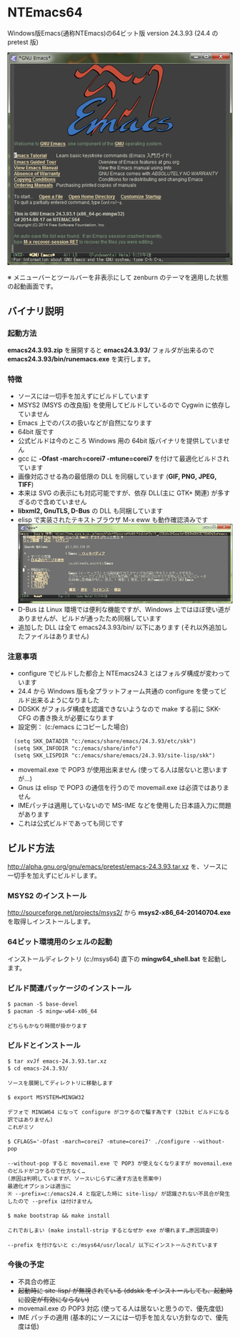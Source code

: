 NTEmacs64
=========

Windows版Emacs(通称NTEmacs)の64ビット版 version 24.3.93 (24.4 の pretest 版)

![emacs](app.png)

※ メニューバーとツールバーを非表示にして zenburn のテーマを適用した状態の起動画面です。

バイナリ説明
------------

### 起動方法
**emacs24.3.93.zip** を展開すると **emacs24.3.93/** フォルダが出来るので **emacs24.3.93/bin/runemacs.exe** を実行します。

### 特徴
* ソースには一切手を加えずにビルドしています
* MSYS2 (MSYS の改良版) を使用してビルドしているので Cygwin に依存していません
 * Emacs 上でのパスの扱いなどが自然になります
* 64bit 版です
 * 公式ビルドは今のところ Windows 用の 64bit 版バイナリを提供していません
* gcc に **-Ofast -march=corei7 -mtune=corei7** を付けて最適化ビルドされています
* 画像対応させる為の最低限の DLL を同梱しています (**GIF, PNG, JPEG, TIFF**)
 * 本来は SVG の表示にも対応可能ですが、依存 DLL(主に GTK+ 関連) が多すぎるので含めていません
* **libxml2, GnuTLS, D-Bus** の DLL も同梱しています
 * elisp で実装されたテキストブラウザ M-x eww も動作確認済みです
   ![emacs](app_eww.png)
 * D-Bus は Linux 環境では便利な機能ですが、Windows 上ではほぼ使い道がありませんが、ビルドが通ったため同梱しています
 * 追加した DLL は全て emacs24.3.93/bin/ 以下にあります (それ以外追加したファイルはありません)

### 注意事項
* configure でビルドした都合上 NTEmacs24.3 とはフォルダ構成が変わっています
 * 24.4 から Windows 版も全プラットフォーム共通の configure を使ってビルド出来るようになりました
 * DDSKK がフォルダ構成を認識できないようなので make する前に SKK-CFG の書き換えが必要になります
  * 設定例： (c:/emacs にコピーした場合)
  ```emacs-lisp
    (setq SKK_DATADIR "c:/emacs/share/emacs/24.3.93/etc/skk")
    (setq SKK_INFODIR "c:/emacs/share/info")
    (setq SKK_LISPDIR "c:/emacs/share/emacs/24.3.93/site-lisp/skk")
  ```
* movemail.exe で POP3 が使用出来ません (使ってる人は居ないと思いますが…)
 * Gnus は elisp で POP3 の通信を行うので movemail.exe は必須ではありません
* IMEパッチは適用していないので MS-IME などを使用した日本語入力に問題があります
 * これは公式ビルドであっても同じです

ビルド方法
----------

<http://alpha.gnu.org/gnu/emacs/pretest/emacs-24.3.93.tar.xz>
を、ソースに一切手を加えずにビルドします。

### MSYS2 のインストール
<http://sourceforge.net/projects/msys2/>
から **msys2-x86_64-20140704.exe** を取得しインストールします。

### 64ビット環境用のシェルの起動
インストールディレクトリ (c:/msys64) 直下の **mingw64_shell.bat** を起動します。

### ビルド関連パッケージのインストール
    $ pacman -S base-devel
    $ pacman -S mingw-w64-x86_64

    どちらもかなり時間が掛かります

### ビルドとインストール
    $ tar xvJf emacs-24.3.93.tar.xz
    $ cd emacs-24.3.93/

    ソースを展開してディレクトリに移動します

    $ export MSYSTEM=MINGW32

    デフォで MINGW64 になって configure がコケるので騙す為です (32bit ビルドになる訳ではありません)
    これがミソ
    
    $ CFLAGS='-Ofast -march=corei7 -mtune=corei7' ./configure --without-pop

    --without-pop すると movemail.exe で POP3 が使えなくなりますが movemail.exe のビルドがコケるので仕方なく…
    (原因は判明していますが、ソースいじらずに通す方法を思案中)
    最適化オプションは適当に
    ※ --prefix=c:/emacs24.4 と指定した時に site-lisp/ が認識されない不具合が発生したので --prefix は付けません

    $ make bootstrap && make install

    これでおしまい (make install-strip するとなぜか exe が壊れます…原因調査中)
    
    --prefix を付けないと c:/msys64/usr/local/ 以下にインストールされています

### 今後の予定
* 不具合の修正
 * ~~起動時に site-lisp/ が無視されている (ddskk をインストールしても、起動時に設定が有効にならない)~~
 * movemail.exe の POP3 対応 (使ってる人は居ないと思うので、優先度低)
* IME パッチの適用 (基本的にソースには一切手を加えない方針なので、優先度は低)
